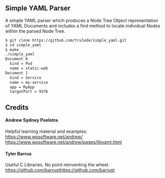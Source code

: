## Simple YAML Parser

A simple YAML parser which produces a Node Tree Object representation of
YAML Documents and includes a find method to locate individual Nodes
within the parsed Node Tree.

```bash
$ git clone https://github.com/trulede/simple_yaml.git
$ cd simple_yaml
$ make
./simple_yaml
Document 0
  kind = Pod
  name = static-web
Document 1
  kind = Service
  name = my-service
  app = MyApp
  targetPort = 9376
```

## Credits

#### Andrew Sydney Poelstra

Helpful learning material and examples:
https://www.wpsoftware.net/andrew/
https://www.wpsoftware.net/andrew/pages/libyaml.html

#### Tyler Barrus

Useful C Libraries. No point reinventing the wheel.
https://github.com/barrusthttps://github.com/barrust
